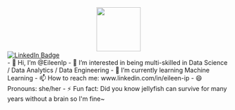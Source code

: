 <div id="header" align="center">
  <img src="https://media3.giphy.com/media/v1.Y2lkPTc5MGI3NjExazNhNTM2dDhhY21ndWtvM2FldWducjRmazRwYW9na28zM2JtaTJwZSZlcD12MV9pbnRlcm5hbF9naWZfYnlfaWQmY3Q9Zw/PRFFY2eUm2dlis7Se7/giphy.webp" width="100"/>
</div>

<div id="badges">
  <a href="https://www.linkedin.com/in/eileen-ip/">
    <img src="https://img.shields.io/badge/LinkedIn-blue?style=for-the-badge&logo=linkedin&logoColor=white" alt="LinkedIn Badge"/>
  </a>
</div>
- 👋 Hi, I’m @EileenIp
- 👀 I’m interested in being multi-skilled in Data Science / Data Analytics / Data Engineering
- 🌱 I’m currently learning Machine Learning
- 📫 How to reach me: www.linkedin.com/in/eileen-ip
- 😄 Pronouns: she/her
- ⚡ Fun fact: Did you know jellyfish can survive for many years without a brain so I'm fine~

<img src="https://komarev.com/ghpvc/?username=your-github-username&style=flat-square&color=blue" alt=""/>

<!---
EileenIp/EileenIp is a ✨ special ✨ repository because its `README.md` (this file) appears on your GitHub profile.
You can click the Preview link to take a look at your changes.
--->
